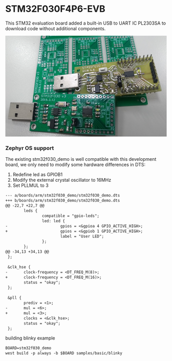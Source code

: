 # STM32F030F4P6-EVB

This STM32 evaluation board added a built-in USB to UART IC PL2303SA to download code without additional components. 

<img src="https://github.com/yuansco/STM32F030F4P6-EVB/blob/master/Image/image3.PNG" style="width:550px;"/>


### Zephyr OS support

The existing stm32f030_demo is well compatible with this development board, we only need to modify some hardware differences in DTS:

1. Redefine led as GPIOB1
2. Modify the external crystal oscillator to 16MHz
3. Set PLLMUL to 3

```dts
--- a/boards/arm/stm32f030_demo/stm32f030_demo.dts
+++ b/boards/arm/stm32f030_demo/stm32f030_demo.dts
@@ -22,7 +22,7 @@
        leds {
                compatible = "gpio-leds";
                led: led {
-                       gpios = <&gpioa 4 GPIO_ACTIVE_HIGH>;
+                       gpios = <&gpiob 1 GPIO_ACTIVE_HIGH>;
                        label = "User LED";
                };
        };
@@ -34,13 +34,13 @@
 };
 
 &clk_hse {
-       clock-frequency = <DT_FREQ_M(8)>;
+       clock-frequency = <DT_FREQ_M(16)>;
        status = "okay";
 };
 
 &pll {
        prediv = <1>;
-       mul = <6>;
+       mul = <3>;
        clocks = <&clk_hse>;
        status = "okay";
 };
 ```

building blinky example
```
BOARD=stm32f030_demo
west build -p always -b $BOARD samples/basic/blinky
```

